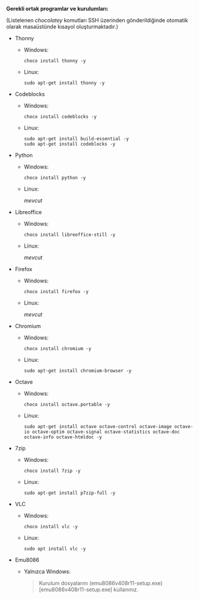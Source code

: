 **Gerekli ortak programlar ve kurulumları:**

(Listelenen *chocolatey* komutları SSH üzerinden gönderildiğinde otomatik olarak masaüstünde kısayol oluşturmaktadır.)

- Thonny
  - Windows:
  
    ```
    choco install thonny -y
    ```
  - Linux:
  
    ```
    sudo apt-get install thonny -y
    ```

- Codeblocks
  - Windows:
  
    ```
    choco install codeblocks -y
    ```
    
  - Linux:
  
    ```
    sudo apt-get install build-essential -y
    sudo apt-get install codeblocks -y
    ```
    
- Python
  - Windows:
  
    ```
    choco install python -y
    ```
    
  - Linux:
  
    *mevcut*
    
- Libreoffice
  - Windows:
  
    ```
    choco install libreoffice-still -y
    ```
    
  - Linux:
  
    *mevcut*
    
- Firefox
  - Windows:
  
    ```
    choco install firefox -y
    ```
    
  - Linux:
  
    *mevcut*
    
- Chromium
  - Windows:
  
    ```
    choco install chromium -y
    ```
    
  - Linux:
  
    ```
    sudo apt-get install chromium-browser -y
    ```
    
- Octave
  - Windows:
  
    ```
    choco install octave.portable -y
    ```
    
  - Linux:
  
    ```
    sudo apt-get install octave octave-control octave-image octave-io octave-optim octave-signal octave-statistics octave-doc octave-info octave-htmldoc -y
    ```
    
- 7zip
  - Windows:
  
    ```
    choco install 7zip -y
    ```
    
  - Linux:
  
    ```
    sudo apt-get install p7zip-full -y
    ```
    
- VLC
  - Windows:
  
    ```
    choco install vlc -y
    ```
    
  - Linux:
  
    ```
    sudo apt install vlc -y
    ```


- Emu8086
  - Yalnızca Windows:
  
    > Kurulum dosyalarını (emu8086v408r11-setup.exe)[emu8086v408r11-setup.exe] kullanınız.

